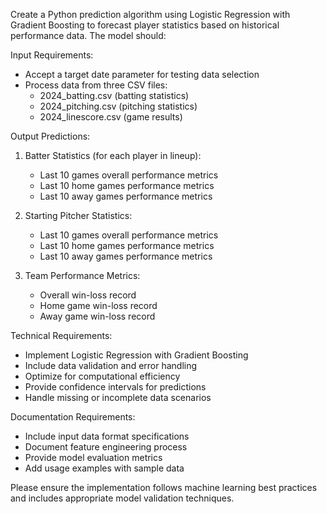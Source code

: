 Create a Python prediction algorithm using Logistic Regression with Gradient Boosting to forecast player statistics based on historical performance data. The model should:

Input Requirements:
- Accept a target date parameter for testing data selection
- Process data from three CSV files:
  * 2024_batting.csv (batting statistics)
  * 2024_pitching.csv (pitching statistics)
  * 2024_linescore.csv (game results)

Output Predictions:
1. Batter Statistics (for each player in lineup):
   - Last 10 games overall performance metrics
   - Last 10 home games performance metrics
   - Last 10 away games performance metrics

2. Starting Pitcher Statistics:
   - Last 10 games overall performance metrics
   - Last 10 home games performance metrics
   - Last 10 away games performance metrics

3. Team Performance Metrics:
   - Overall win-loss record
   - Home game win-loss record
   - Away game win-loss record

Technical Requirements:
- Implement Logistic Regression with Gradient Boosting
- Include data validation and error handling
- Optimize for computational efficiency
- Provide confidence intervals for predictions
- Handle missing or incomplete data scenarios

Documentation Requirements:
- Include input data format specifications
- Document feature engineering process
- Provide model evaluation metrics
- Add usage examples with sample data

Please ensure the implementation follows machine learning best practices and includes appropriate model validation techniques.